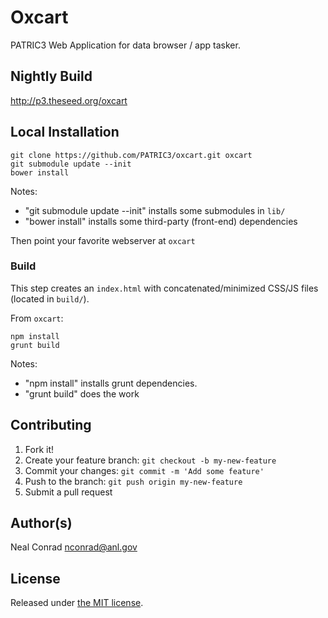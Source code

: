
# Oxcart

PATRIC3 Web Application for data browser / app tasker.

## Nightly Build

http://p3.theseed.org/oxcart

## Local Installation

```
git clone https://github.com/PATRIC3/oxcart.git oxcart
git submodule update --init
bower install
```

Notes:
- "git submodule update --init" installs some submodules in `lib/`
- "bower install" installs some third-party (front-end) dependencies

Then point your favorite webserver at `oxcart`

### Build

This step creates an `index.html` with concatenated/minimized CSS/JS files (located in `build/`).

From `oxcart`:

```
npm install
grunt build
```

Notes:
- "npm install" installs grunt dependencies.
- "grunt build" does the work


## Contributing

1. Fork it!
2. Create your feature branch: `git checkout -b my-new-feature`
3. Commit your changes: `git commit -m 'Add some feature'`
4. Push to the branch: `git push origin my-new-feature`
5. Submit a pull request

## Author(s)

Neal Conrad <nconrad@anl.gov>

## License

Released under [the MIT license](https://github.com/nconrad/ng-browse).
